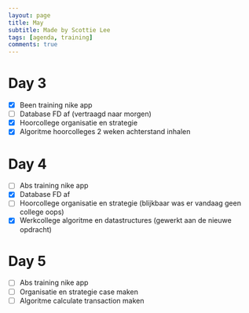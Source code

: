 ```yaml
---
layout: page
title: May
subtitle: Made by Scottie Lee
tags: [agenda, training]
comments: true
---
```

<!---
⬜ = to do
✅ = done
🟥 = cancelled
--->

# Day 3
- [x] Been training nike app
- [ ] Database FD af (vertraagd naar morgen)
- [x] Hoorcollege organisatie en strategie
- [x] Algoritme hoorcolleges 2 weken achterstand inhalen

# Day 4
- [ ] Abs training nike app
- [x] Database FD af
- [ ] Hoorcollege organisatie en strategie (blijkbaar was er vandaag geen college oops)
- [x] Werkcollege algoritme en datastructures (gewerkt aan de nieuwe opdracht)

# Day 5
- [ ] Abs training nike app
- [ ] Organisatie en strategie case maken
- [ ] Algoritme calculate transaction maken
